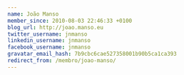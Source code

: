 ```yaml
---
name: João Manso
member_since: 2010-08-03 22:46:33 +0100
blog_url: http://joao.manso.eu
twitter_username: jnmanso
linkedin_username: jnmanso
facebook_username: jnmanso
gravatar_email_hash: 7b9cbc6cae527358001b90b5ca1ca393
redirect_from: /membro/joao-manso/
---
```

